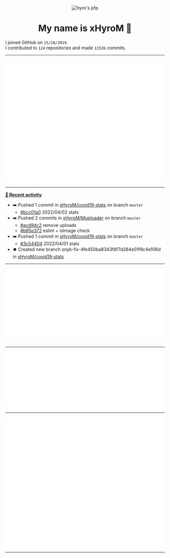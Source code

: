 <p align="center">
    <img src="https://avatars.githubusercontent.com/u/56601352" width="192" alt="hyro's pfp" />
    <h1 align="center">My name is xHyroM 👋</h1>
</p>

I joined GitHub on `15/10/2019`.  
I contributed to `124` repositories and made `13326` commits.  

___

<img src="https://github.com/xHyroM/xHyroM/blob/master/.cache/base.svg">

___

**[📰 Recent activity](https://github.com/xHyroM)**
* ➡️ Pushed 1 commit in [xHyroM/covid19-stats](https://github.com/xHyroM/covid19-stats) on branch `master`
  * [#bcc01a0](https://github.com/xHyroM/covid19-stats/commit/bcc01a0) 2022/04/02 stats
* ➡️ Pushed 2 commits in [xHyroM/Muploader](https://github.com/xHyroM/Muploader) on branch `master`
  * [#acd9dc2](https://github.com/xHyroM/Muploader/commit/acd9dc2) remove uploads
  * [#b85e372](https://github.com/xHyroM/Muploader/commit/b85e372) eslint + isImage check
* ➡️ Pushed 1 commit in [xHyroM/covid19-stats](https://github.com/xHyroM/covid19-stats) on branch `master`
  * [#3c54404](https://github.com/xHyroM/covid19-stats/commit/3c54404) 2022/04/01 stats
* ⏺️ Created new branch snyk-fix-4fe450ba8343f4f7d284e01f9c4e106d in [xHyroM/covid19-stats](https://github.com/xHyroM/covid19-stats)


___

<img src="https://github.com/xHyroM/xHyroM/blob/master/.cache/isocalendar.svg">

___

<img src="https://github.com/xHyroM/xHyroM/blob/master/.cache/languages.svg">

___

<img src="https://github.com/xHyroM/xHyroM/blob/master/.cache/achievements.svg">

___